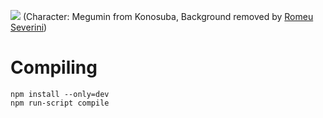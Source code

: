 ![](https://i.imgur.com/Tbm5tr9.png)
(Character: Megumin from Konosuba, Background removed by [Romeu Severini](https://www.deviantart.com/romeuseverini))

# Compiling

`npm install --only=dev`   
`npm run-script compile`